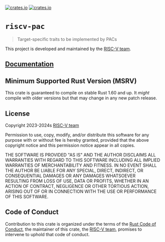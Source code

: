 [![crates.io](https://img.shields.io/crates/d/riscv-pac.svg)](https://crates.io/crates/riscv-pac)
[![crates.io](https://img.shields.io/crates/v/riscv-pac.svg)](https://crates.io/crates/riscv-pac)

# `riscv-pac`

> Target-specific traits to be implemented by PACs

This project is developed and maintained by the [RISC-V team][team].

## [Documentation](https://docs.rs/crate/riscv-pac)

## Minimum Supported Rust Version (MSRV)

This crate is guaranteed to compile on stable Rust 1.60 and up. It *might*
compile with older versions but that may change in any new patch release.

## License

Copyright 2023-2024s [RISC-V team][team]

Permission to use, copy, modify, and/or distribute this software for any purpose
with or without fee is hereby granted, provided that the above copyright notice
and this permission notice appear in all copies.

THE SOFTWARE IS PROVIDED "AS IS" AND THE AUTHOR DISCLAIMS ALL WARRANTIES WITH
REGARD TO THIS SOFTWARE INCLUDING ALL IMPLIED WARRANTIES OF MERCHANTABILITY AND
FITNESS. IN NO EVENT SHALL THE AUTHOR BE LIABLE FOR ANY SPECIAL, DIRECT,
INDIRECT, OR CONSEQUENTIAL DAMAGES OR ANY DAMAGES WHATSOEVER RESULTING FROM LOSS
OF USE, DATA OR PROFITS, WHETHER IN AN ACTION OF CONTRACT, NEGLIGENCE OR OTHER
TORTIOUS ACTION, ARISING OUT OF OR IN CONNECTION WITH THE USE OR PERFORMANCE OF
THIS SOFTWARE.

## Code of Conduct

Contribution to this crate is organized under the terms of the [Rust Code of
Conduct][CoC], the maintainer of this crate, the [RISC-V team][team], promises
to intervene to uphold that code of conduct.

[CoC]: CODE_OF_CONDUCT.md
[team]: https://github.com/rust-embedded/wg#the-risc-v-team
